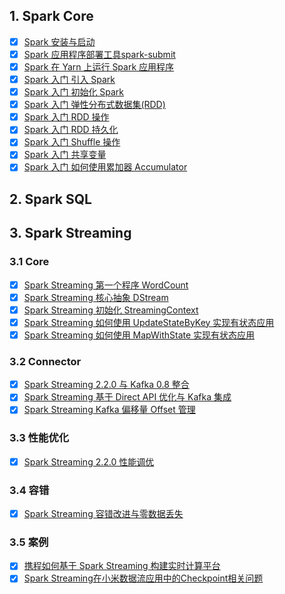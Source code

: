 
## 1. Spark Core

- [x] [Spark 安装与启动](https://smartsi.blog.csdn.net/article/details/125902760)
- [x] [Spark 应用程序部署工具spark-submit](https://smartsi.blog.csdn.net/article/details/55271395)
- [x] [Spark 在 Yarn 上运行 Spark 应用程序](https://smartsi.blog.csdn.net/article/details/126065601)
- [x] [Spark 入门 引入 Spark](https://smartsi.blog.csdn.net/article/details/72923835)
- [x] [Spark 入门 初始化 Spark](https://smartsi.blog.csdn.net/article/details/72928463)
- [x] [Spark 入门 弹性分布式数据集(RDD)](https://smartsi.blog.csdn.net/article/details/73135996)
- [x] [Spark 入门 RDD 操作](https://smartsi.blog.csdn.net/article/details/73195391)
- [x] [Spark 入门 RDD 持久化](https://smartsi.blog.csdn.net/article/details/73348202)
- [x] [Spark 入门 Shuffle 操作](https://smartsi.blog.csdn.net/article/details/133265569)
- [x] [Spark 入门 共享变量](https://smartsi.blog.csdn.net/article/details/132844400)
- [x] [Spark 入门 如何使用累加器 Accumulator](https://smartsi.blog.csdn.net/article/details/133693669)

## 2. Spark SQL


## 3. Spark Streaming

### 3.1 Core

- [x] [Spark Streaming 第一个程序 WordCount](https://smartsi.blog.csdn.net/article/details/127231676)
- [x] [Spark Streaming 核心抽象 DStream](https://smartsi.blog.csdn.net/article/details/59124906)
- [x] [Spark Streaming 初始化 StreamingContext](https://smartsi.blog.csdn.net/article/details/59124645)
- [x] [Spark Streaming 如何使用 UpdateStateByKey 实现有状态应用](https://smartsi.blog.csdn.net/article/details/132778404)
- [x] [Spark Streaming 如何使用 MapWithState 实现有状态应用](https://smartsi.blog.csdn.net/article/details/132787728)

### 3.2 Connector

- [x] [Spark Streaming 2.2.0 与 Kafka 0.8 整合](https://smartsi.blog.csdn.net/article/details/132683588)
- [x] [Spark Streaming 基于 Direct API 优化与 Kafka 集成](https://smartsi.blog.csdn.net/article/details/127247415)
- [x] [Spark Streaming Kafka 偏移量 Offset 管理](https://smartsi.blog.csdn.net/article/details/127292267)

### 3.3 性能优化

- [x] [Spark Streaming 2.2.0 性能调优](https://smartsi.blog.csdn.net/article/details/127242776)

### 3.4 容错

- [x] [Spark Streaming 容错改进与零数据丢失](https://smartsi.blog.csdn.net/article/details/127246265)

### 3.5 案例

- [x] [携程如何基于 Spark Streaming 构建实时计算平台](https://smartsi.blog.csdn.net/article/details/132791729)
- [x] [Spark Streaming在小米数据流应用中的Checkpoint相关问题](https://smartsi.blog.csdn.net/article/details/132840899)
